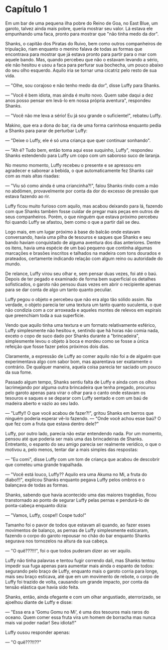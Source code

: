 # Capítulo 1

Em um bar de uma pequena ilha pobre do Reino de Goa, no East Blue, um garoto, talvez ainda mais pobre, queria mostrar seu valor. Lá estava ele empunhando uma faca, pronto para mostrar que "não tinha medo da dor".

Shanks, o capitão dos Piratas do Ruivo, bem como outros companheiros de tripulação, riam enquanto o menino falava de todas as formas que encontrava para mostrar que já estava pronto para partir para o mar com aquele bando. Mas, quando percebeu que não o estavam levando a sério, ele não hesitou e usou a faca para perfurar sua bochecha, um pouco abaixo do seu olho esquerdo. Aquilo iria se tornar uma cicatriz pelo resto de sua vida.

— "Olhe, sou corajoso e não tenho medo da dor", disse Luffy para Shanks.

— "Você é bem idiota, mas ainda é muito novo. Quem sabe daqui a dez anos posso pensar em levá-lo em nossa própria aventura", respondeu Shanks.

— "Você não me leva a sério! Eu já sou grande o suficiente!", rebateu Luffy.

Makino, que era a dona do bar, ria de uma forma carinhosa enquanto pedia a Shanks para parar de perturbar Luffy:

— "Deixe o Luffy, ele é só uma criança que quer continuar sonhando".

— "Ah é? Tudo bem, então toma aqui esse suquinho, Luffy", respondeu Shanks estendendo para Luffy um copo com um saboroso suco de laranja.

No mesmo momento, Luffy recebeu o presente e se apressou em agradecer e saborear a bebida, o que automaticamente fez Shanks cair com as mais altas risadas:

— "Viu só como ainda é uma criancinha?!", falou Shanks rindo com a mão no abdômen, provavelmente por conta da dor do excesso de pressão que estava fazendo ao rir.

Luffy ficou muito furioso com aquilo, mas acabou deixando para lá, fazendo com que Shanks também fosse cuidar de pregar mais peças em outros de seus companheiros. Porém, o que ninguém que estava próximo percebeu foi quando Luffy se afastou, bem como o que a partir dali se deu.

Logo mais, em um lugar próximo à base do balcão onde estavam conversando, havia uma pilha de tesouros e saques que Shanks e seu bando haviam conquistado de alguma aventura dos dias anteriores. Dentre os itens, havia uma espécie de um baú pequeno que continha algumas marcações e brasões inscritos e talhados na madeira com tons dourados e prateados, certamente indicando relação com algum reino ou autoridade do mundo.

De relance, Luffy virou seu olhar e, sem pensar duas vezes, foi até o baú. Depois de ter pegado e examinado de forma bem superficial os detalhes sofisticados, o garoto não pensou duas vezes em abrir o recipiente apenas para se dar conta de algo um tanto quanto peculiar.

Luffy pegou o objeto e percebeu que não era algo tão sólido assim. Na verdade, o objeto parecia ter uma textura um tanto quanto suculenta, o que não condizia com a cor arroxeada e aqueles montes de relevos em espirais que preenchiam toda a sua superfície.

Vendo que aquilo tinha uma textura e um formato relativamente esférico, Luffy simplesmente não hesitou e, sentindo que há horas não comia nada, exceto o copo de suco dado por Shanks durante a "brincadeira", simplesmente levou o objeto à boca e mordeu como se fosse a única refeição que fosse fazer pelos próximos dois dias.

Claramente, a expressão de Luffy ao comer aquilo não foi a de alguém que experimentava algo com sabor bom, mas aparentava ser exatamente o contrário. De qualquer maneira, aquela coisa parecia ter saciado um pouco da sua fome.

Passado algum tempo, Shanks sentiu falta de Luffy e ainda com os olhos lacrimejando por alguma outra brincadeira que tenha pregado, procurou pelo garoto apenas para virar o olhar para o canto onde estavam os tesouros e saques e se deparar com Luffy sentado e com um baú de madeira aberto e vazio ao seu lado.

— "Luffy!! O que você acabou de fazer?!", gritou Shanks em berros que ninguém poderia esperar vê-lo fazendo. — "Onde você achou esse baú? O que fez com a fruta que estava dentro dele?"

Luffy, por outro lado, parecia não estar entendendo nada. Por um momento, pensou até que poderia ser mais uma das brincadeiras de Shanks. Entretanto, o espanto do seu amigo parecia ser realmente verídico, o que o motivou a, pelo menos, tentar dar a mais simples das respostas:

— "Eu comi", disse Luffy com um tom de criança que acabou de descobrir que cometeu uma grande trapalhada.

— "Você está louco, Luffy?? Aquilo era uma Akuma no Mi, a fruta do diabo!!!", explicou Shanks enquanto pegava Luffy pelos ombros e o balançava de todas as formas.

Shanks, sabendo que havia acontecido uma das maiores tragédias, ficou transtornado ao ponto de segurar Luffy pelas pernas e pendurá-lo de ponta-cabeça enquanto dizia:

— "Vamos, Luffy, cospe!! Cospe tudo!"

Tamanho foi o pavor de todos que estavam ali quando, ao fazer esses movimentos de balanço, as pernas de Luffy simplesmente esticaram, fazendo o corpo do garoto repousar no chão do bar enquanto Shanks segurava nos tornozelos na altura da sua cabeça.

— "O quê???!!!", foi o que todos puderam dizer ao ver aquilo.

Luffy não tinha palavras e tentou fugir correndo dali, mas Shanks tentou impedir sua fuga apenas para aumentar mais ainda o espanto de todos: segurando pelo braço de Luffy, enquanto mais o garoto corria para longe, mais seu braço esticava, até que em um movimento de rebote, o corpo de Luffy foi trazido de volta, causando um grande impacto, por conta da tensão elástica que havia sido feita.

Shanks, então, ainda ofegante e com um olhar angustiado, aterrorizado, se ajoelhou diante de Luffy e disse:

— "Essa era a 'Gomu Gomu no Mi', é uma dos tesouros mais raros do oceano. Quem comer essa fruta vira um homem de borracha mas nunca mais vai poder nadar! Seu idiota!!"

Luffy ousou responder apenas:

— "O quê???!!??"